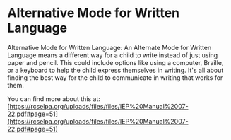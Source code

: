 # Alternative Mode for Written Language
Alternative Mode for Written Language: An Alternate Mode for Written Language means a different way for a child to write instead of just using paper and pencil. This could include options like using a computer, Braille, or a keyboard to help the child express themselves in writing. It's all about finding the best way for the child to communicate in writing that works for them.

You can find more about this at: [https://rcselpa.org/uploads/files/files/IEP%20Manual%2007-22.pdf#page=51](https://rcselpa.org/uploads/files/files/IEP%20Manual%2007-22.pdf#page=51)
